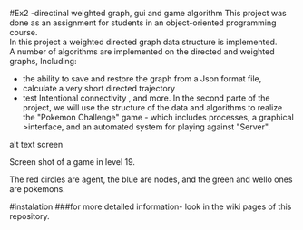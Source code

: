 #Ex2 -directinal weighted graph, gui and game algorithm
This project was done as an assignment for students in an object-oriented programming course.  
In this project a weighted directed graph data structure is implemented.  
A number of algorithms are implemented on the directed and weighted graphs, Including:
- the ability to save and restore the graph from a Json format file,
- calculate a very short directed trajectory
- test Intentional connectivity , and more.
In the second parte of the project, we will use the structure of the data and algorithms to realize the 
"Pokemon Challenge" game - which includes processes, a graphical >interface, and an automated system for playing against "Server".

alt text screen 

Screen shot of a game in level 19.

The red circles are agent, the blue are nodes, and the green and wello ones are pokemons.

#instalation
###for more detailed information- look in the wiki pages of this repository.
